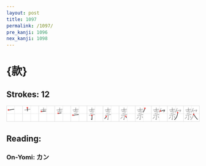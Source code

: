 ```yaml
---
layout: post
title: 1097
permalink: /1097/
pre_kanji: 1096
nex_kanji: 1098
---
```


# {款}

## Strokes: 12

<div class="stroke"><img src="../images/E6ACBE.png" /></div>

## Reading:

### On-Yomi: カン
